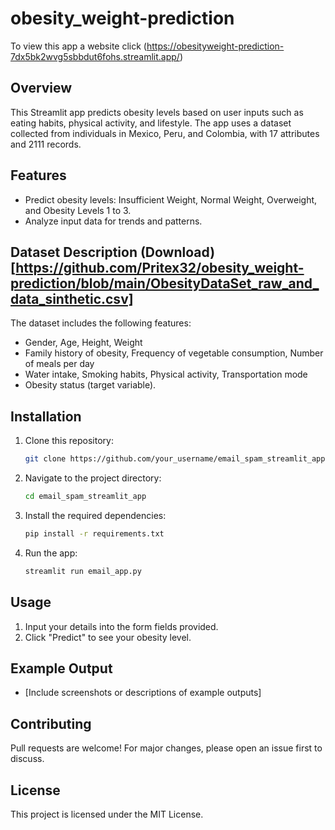 # obesity_weight-prediction

To view this app a website click (https://obesityweight-prediction-7dx5bk2wvg5sbbdut6fohs.streamlit.app/)
## Overview
This Streamlit app predicts obesity levels based on user inputs such as eating habits, physical activity, and lifestyle. 
The app uses a dataset collected from individuals in Mexico, Peru, and Colombia, with 17 attributes and 2111 records.

## Features
- Predict obesity levels: Insufficient Weight, Normal Weight, Overweight, and Obesity Levels 1 to 3.
- Analyze input data for trends and patterns.

## Dataset Description (Download)[https://github.com/Pritex32/obesity_weight-prediction/blob/main/ObesityDataSet_raw_and_data_sinthetic.csv]
The dataset includes the following features:
- Gender, Age, Height, Weight
- Family history of obesity, Frequency of vegetable consumption, Number of meals per day
- Water intake, Smoking habits, Physical activity, Transportation mode
- Obesity status (target variable).

## Installation
1. Clone this repository:
   ```bash
   git clone https://github.com/your_username/email_spam_streamlit_app.git
   ```
2. Navigate to the project directory:
   ```bash
   cd email_spam_streamlit_app
   ```
3. Install the required dependencies:
   ```bash
   pip install -r requirements.txt
   ```
4. Run the app:
   ```bash
   streamlit run email_app.py
   ```

## Usage
1. Input your details into the form fields provided.
2. Click "Predict" to see your obesity level.

## Example Output
- [Include screenshots or descriptions of example outputs]

## Contributing
Pull requests are welcome! For major changes, please open an issue first to discuss.

## License
This project is licensed under the MIT License.
